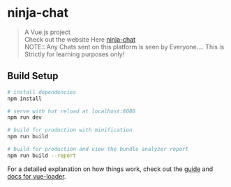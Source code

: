 # ninja-chat

> A Vue.js project <br/>
> Check out the website Here [ninja-chat](https://ninja-chat-680a5.web.app/)<br/>
> NOTE:: Any Chats sent on this platform is seen by Everyone.... This is Strictly for learning purposes only!

## Build Setup

``` bash
# install dependencies
npm install

# serve with hot reload at localhost:8080
npm run dev

# build for production with minification
npm run build

# build for production and view the bundle analyzer report
npm run build --report
```

For a detailed explanation on how things work, check out the [guide](http://vuejs-templates.github.io/webpack/) and [docs for vue-loader](http://vuejs.github.io/vue-loader).
